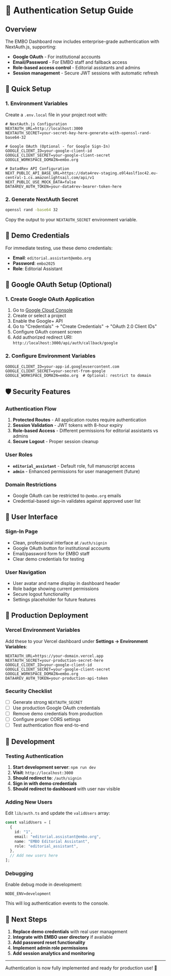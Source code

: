 # 🔐 Authentication Setup Guide

## Overview

The EMBO Dashboard now includes enterprise-grade authentication with NextAuth.js, supporting:

- **Google OAuth** - For institutional accounts
- **Email/Password** - For EMBO staff and fallback access
- **Role-based access control** - Editorial assistants and admins
- **Session management** - Secure JWT sessions with automatic refresh

## 🚀 Quick Setup

### 1. Environment Variables

Create a `.env.local` file in your project root with:

```env
# NextAuth.js Configuration
NEXTAUTH_URL=http://localhost:3000
NEXTAUTH_SECRET=your-secret-key-here-generate-with-openssl-rand-base64-32

# Google OAuth (Optional - for Google Sign-In)
GOOGLE_CLIENT_ID=your-google-client-id
GOOGLE_CLIENT_SECRET=your-google-client-secret
GOOGLE_WORKSPACE_DOMAIN=embo.org

# Data4Rev API Configuration
NEXT_PUBLIC_API_BASE_URL=https://data4rev-staging.o9l4aslf1oc42.eu-central-1.cs.amazonlightsail.com/api/v1
NEXT_PUBLIC_USE_MOCK_DATA=false
DATA4REV_AUTH_TOKEN=your-data4rev-bearer-token-here
```

### 2. Generate NextAuth Secret

```bash
openssl rand -base64 32
```

Copy the output to your `NEXTAUTH_SECRET` environment variable.

## 🔑 Demo Credentials

For immediate testing, use these demo credentials:

- **Email**: `editorial.assistant@embo.org`
- **Password**: `embo2025`
- **Role**: Editorial Assistant

## 🏢 Google OAuth Setup (Optional)

### 1. Create Google OAuth Application

1. Go to [Google Cloud Console](https://console.cloud.google.com/)
2. Create or select a project
3. Enable the Google+ API
4. Go to "Credentials" → "Create Credentials" → "OAuth 2.0 Client IDs"
5. Configure OAuth consent screen
6. Add authorized redirect URI: `http://localhost:3000/api/auth/callback/google`

### 2. Configure Environment Variables

```env
GOOGLE_CLIENT_ID=your-app-id.googleusercontent.com
GOOGLE_CLIENT_SECRET=your-secret-from-google
GOOGLE_WORKSPACE_DOMAIN=embo.org  # Optional: restrict to domain
```

## 🛡️ Security Features

### Authentication Flow

1. **Protected Routes** - All application routes require authentication
2. **Session Validation** - JWT tokens with 8-hour expiry
3. **Role-based Access** - Different permissions for editorial assistants vs admins
4. **Secure Logout** - Proper session cleanup

### User Roles

- **`editorial_assistant`** - Default role, full manuscript access
- **`admin`** - Enhanced permissions for user management (future)

### Domain Restrictions

- Google OAuth can be restricted to `@embo.org` emails
- Credential-based sign-in validates against approved user list

## 🎨 User Interface

### Sign-In Page

- Clean, professional interface at `/auth/signin`
- Google OAuth button for institutional accounts
- Email/password form for EMBO staff
- Clear demo credentials for testing

### User Navigation

- User avatar and name display in dashboard header
- Role badge showing current permissions
- Secure logout functionality
- Settings placeholder for future features

## 🚀 Production Deployment

### Vercel Environment Variables

Add these to your Vercel dashboard under **Settings → Environment Variables**:

```env
NEXTAUTH_URL=https://your-domain.vercel.app
NEXTAUTH_SECRET=your-production-secret-here
GOOGLE_CLIENT_ID=your-google-client-id
GOOGLE_CLIENT_SECRET=your-google-client-secret
GOOGLE_WORKSPACE_DOMAIN=embo.org
DATA4REV_AUTH_TOKEN=your-production-api-token
```

### Security Checklist

- [ ] Generate strong `NEXTAUTH_SECRET`
- [ ] Use production Google OAuth credentials
- [ ] Remove demo credentials from production
- [ ] Configure proper CORS settings
- [ ] Test authentication flow end-to-end

## 🔧 Development

### Testing Authentication

1. **Start development server**: `npm run dev`
2. **Visit**: `http://localhost:3000`
3. **Should redirect to**: `/auth/signin`
4. **Sign in with demo credentials**
5. **Should redirect to dashboard** with user nav visible

### Adding New Users

Edit `lib/auth.ts` and update the `validUsers` array:

```typescript
const validUsers = [
  {
    id: "1",
    email: "editorial.assistant@embo.org",
    name: "EMBO Editorial Assistant",
    role: "editorial_assistant",
  },
  // Add new users here
];
```

### Debugging

Enable debug mode in development:

```env
NODE_ENV=development
```

This will log authentication events to the console.

## 🎯 Next Steps

1. **Replace demo credentials** with real user management
2. **Integrate with EMBO user directory** if available
3. **Add password reset functionality**
4. **Implement admin role permissions**
5. **Add session analytics and monitoring**

---

Authentication is now fully implemented and ready for production use! 🎉
